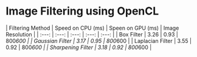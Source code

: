 # Image Filtering using OpenCL








| Filtering Method  |  Speed on CPU (ms) | Speen on GPU (ms) | Image Resolution |
| :---: |   :---:   | :---: | :---: | :---: |
| Box Filter        | 3.26 | 0.93 | 800*600 |
| Gaussian Filter   | 3.17 | 0.95 | 800*600 |
| Laplacian Filter  | 3.55 | 0.92 | 800*600 |
| Sharpening Filter | 3.18 | 0.92 | 800*600 |



